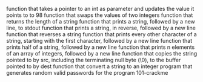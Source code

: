 function that takes a pointer to an int as parameter and updates the value it points to to 98
function that swaps the values of two integers
function that returns the length of a string
function that prints a string, followed by a new line, to stdout
function that prints a string, in reverse, followed by a new line
function that reverses a string
function that prints every other character of a string, starting with the first character, followed by a new line
function that prints half of a string, followed by a new line
function that prints n elements of an array of integers, followed by a new line
function that copies the string pointed to by src, including the terminating null byte (\0), to the buffer pointed to by dest
function that convert a string to an integer
program that generates random valid passwords for the program 101-crackme

